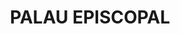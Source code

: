---
layout: test
title:  "PALAU EPISCOPAL"
coordinates:
  - group1:
    - [1.462261095618837, 42.357197018901296]
    - [1.462432007940371, 42.357180353934339]
    - [1.462505319666302, 42.357172992543646]
    - [1.462560452431812, 42.357172897529068]
    - [1.462569308005854, 42.357178857596828]
    - [1.462708816882404, 42.357179059658542]
    - [1.462727492865256, 42.356972569929894]
    - [1.462754054945519, 42.356806031937815]
    - [1.462709250212046, 42.356659398652283]
    - [1.462669953496191, 42.356563741949095]
    - [1.462562887983241, 42.356362379406633]
    - [1.462363941388272, 42.356378557374256]
    - [1.462307481171526, 42.356386979200096]
    - [1.462138344565698, 42.356402234131743]
    - [1.46215815956599, 42.356558546047097]
    - [1.462183211795999, 42.356730783163762]
    - [1.46217421391348, 42.356730662453941]
    - [1.462187946174464, 42.356813459306302]
    - [1.462193569858451, 42.35681353474947]
    - [1.462214347086171, 42.356976535321735]
    - [1.462261109180919, 42.357196462769288]
    - [1.462261095618837, 42.357197018901296]
---